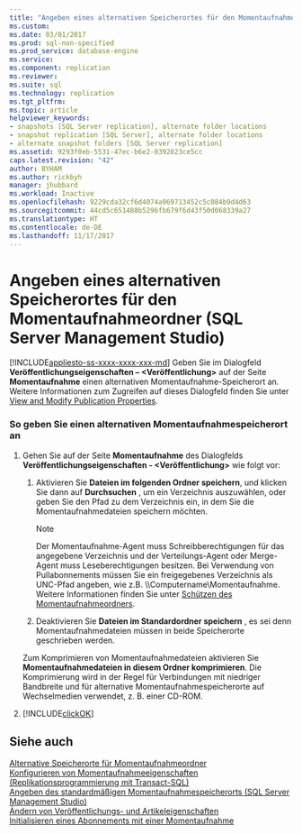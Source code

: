 ```yaml
---
title: "Angeben eines alternativen Speicherortes für den Momentaufnahmeordner (SQL Server Management Studio) | Microsoft-Dokumentation"
ms.custom: 
ms.date: 03/01/2017
ms.prod: sql-non-specified
ms.prod_service: database-engine
ms.service: 
ms.component: replication
ms.reviewer: 
ms.suite: sql
ms.technology: replication
ms.tgt_pltfrm: 
ms.topic: article
helpviewer_keywords:
- snapshots [SQL Server replication], alternate folder locations
- snapshot replication [SQL Server], alternate folder locations
- alternate snapshot folders [SQL Server replication]
ms.assetid: 9293f0eb-5531-47ec-b6e2-0392823ce5cc
caps.latest.revision: "42"
author: BYHAM
ms.author: rickbyh
manager: jhubbard
ms.workload: Inactive
ms.openlocfilehash: 9229cda32cf6d4074a969713452c5c084b9d4d63
ms.sourcegitcommit: 44cd5c651488b5296fb679f6d43f50d068339a27
ms.translationtype: HT
ms.contentlocale: de-DE
ms.lasthandoff: 11/17/2017
---
```

# <a name="specify-an-alternate-snapshot-folder-location-sql-server-management-studio"></a>Angeben eines alternativen Speicherortes für den Momentaufnahmeordner (SQL Server Management Studio)
[!INCLUDE[appliesto-ss-xxxx-xxxx-xxx-md](../../../includes/appliesto-ss-xxxx-xxxx-xxx-md.md)] Geben Sie im Dialogfeld **Veröffentlichungseigenschaften – \<Veröffentlichung>** auf der Seite **Momentaufnahme** einen alternativen Momentaufnahme-Speicherort an. Weitere Informationen zum Zugreifen auf dieses Dialogfeld finden Sie unter [View and Modify Publication Properties](../../../relational-databases/replication/publish/view-and-modify-publication-properties.md).  
  
### <a name="to-specify-an-alternate-snapshot-location"></a>So geben Sie einen alternativen Momentaufnahmespeicherort an  
  
1.  Gehen Sie auf der Seite **Momentaufnahme** des Dialogfelds **Veröffentlichungseigenschaften - \<Veröffentlichung>** wie folgt vor:  
  
    1.  Aktivieren Sie **Dateien im folgenden Ordner speichern**, und klicken Sie dann auf **Durchsuchen** , um ein Verzeichnis auszuwählen, oder geben Sie den Pfad zu dem Verzeichnis ein, in dem Sie die Momentaufnahmedateien speichern möchten.  
  
        > [!NOTE]  
        >  Der Momentaufnahme-Agent muss Schreibberechtigungen für das angegebene Verzeichnis und der Verteilungs-Agent oder Merge-Agent muss Leseberechtigungen besitzen. Bei Verwendung von Pullabonnements müssen Sie ein freigegebenes Verzeichnis als UNC-Pfad angeben, wie z.B. \\\Computername\Momentaufnahme. Weitere Informationen finden Sie unter [Schützen des Momentaufnahmeordners](../../../relational-databases/replication/security/secure-the-snapshot-folder.md).  
  
    2.  Deaktivieren Sie **Dateien im Standardordner speichern** , es sei denn Momentaufnahmedateien müssen in beide Speicherorte geschrieben werden.  
  
     Zum Komprimieren von Momentaufnahmedateien aktivieren Sie **Momentaufnahmedateien in diesem Ordner komprimieren**. Die Komprimierung wird in der Regel für Verbindungen mit niedriger Bandbreite und für alternative Momentaufnahmespeicherorte auf Wechselmedien verwendet, z. B. einer CD-ROM.  
  
2.  [!INCLUDE[clickOK](../../../includes/clickok-md.md)]  
  
## <a name="see-also"></a>Siehe auch  
 [Alternative Speicherorte für Momentaufnahmeordner](../../../relational-databases/replication/alternate-snapshot-folder-locations.md)   
 [Konfigurieren von Momentaufnahmeeigenschaften &#40;Replikationsprogrammierung mit Transact-SQL&#41;](../../../relational-databases/replication/publish/configure-snapshot-properties-replication-transact-sql-programming.md)   
 [Angeben des standardmäßigen Momentaufnahmespeicherorts &#40;SQL Server Management Studio&#41;](../../../relational-databases/replication/specify-the-default-snapshot-location-sql-server-management-studio.md)   
 [Ändern von Veröffentlichungs- und Artikeleigenschaften](../../../relational-databases/replication/publish/change-publication-and-article-properties.md)   
 [Initialisieren eines Abonnements mit einer Momentaufnahme](../../../relational-databases/replication/initialize-a-subscription-with-a-snapshot.md)  
  
  
